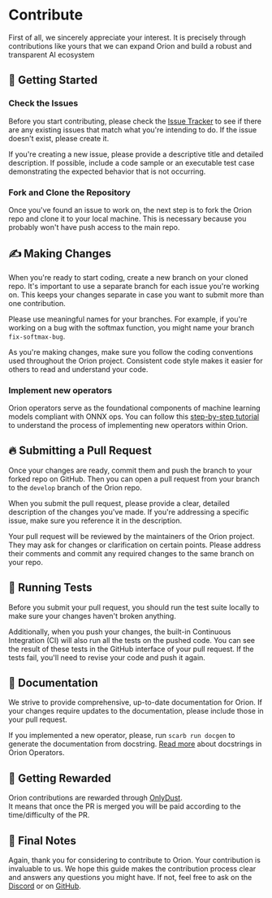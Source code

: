 # Contribute

First of all, we sincerely appreciate your interest. It is precisely through contributions like yours that we can expand Orion and build a robust and transparent AI ecosystem

## 🚀 Getting Started

### Check the Issues

Before you start contributing, please check the [Issue Tracker](https://github.com/gizatechxyz/orion/issues) to see if there are any existing issues that match what you're intending to do. If the issue doesn't exist, please create it.

If you're creating a new issue, please provide a descriptive title and detailed description. If possible, include a code sample or an executable test case demonstrating the expected behavior that is not occurring.

### Fork and Clone the Repository

Once you've found an issue to work on, the next step is to fork the Orion repo and clone it to your local machine. This is necessary because you probably won't have push access to the main repo.

## ✍️ Making Changes

When you're ready to start coding, create a new branch on your cloned repo. It's important to use a separate branch for each issue you're working on. This keeps your changes separate in case you want to submit more than one contribution.

Please use meaningful names for your branches. For example, if you're working on a bug with the softmax function, you might name your branch `fix-softmax-bug`.

As you're making changes, make sure you follow the coding conventions used throughout the Orion project. Consistent code style makes it easier for others to read and understand your code.

### Implement new operators

Orion operators serve as the foundational components of machine learning models compliant with ONNX ops. You can follow this [step-by-step tutorial](../academy/tutorials/implement-new-operators-in-orion.md) to understand the process of implementing new operators within Orion.

## 🔥 Submitting a Pull Request

Once your changes are ready, commit them and push the branch to your forked repo on GitHub. Then you can open a pull request from your branch to the `develop` branch of the Orion repo.

When you submit the pull request, please provide a clear, detailed description of the changes you've made. If you're addressing a specific issue, make sure you reference it in the description.

Your pull request will be reviewed by the maintainers of the Orion project. They may ask for changes or clarification on certain points. Please address their comments and commit any required changes to the same branch on your repo.

## 🐎 Running Tests

Before you submit your pull request, you should run the test suite locally to make sure your changes haven't broken anything.

Additionally, when you push your changes, the built-in Continuous Integration (CI) will also run all the tests on the pushed code. You can see the result of these tests in the GitHub interface of your pull request. If the tests fail, you'll need to revise your code and push it again.

## 📜 Documentation

We strive to provide comprehensive, up-to-date documentation for Orion. If your changes require updates to the documentation, please include those in your pull request.&#x20;

If you implemented a new operator, please, run `scarb run docgen` to generate the documentation from docstring. [Read more](../academy/tutorials/implement-new-operators-in-orion.md#step-4-write-the-docstring) about docstrings in Orion Operators.

## 🎁 Getting Rewarded

Orion contributions are rewarded through [OnlyDust](https://app.onlydust.xyz/projects/32e92e68-13a5-4859-a122-69c0e738a8d1).\
It means that once the PR is merged you will be paid according to the time/difficulty of the PR.

## 🫶 Final Notes

Again, thank you for considering to contribute to Orion. Your contribution is invaluable to us. We hope this guide makes the contribution process clear and answers any questions you might have. If not, feel free to ask on the [Discord](https://discord.gg/yqWB57XNYg) or on [GitHub](https://github.com/gizatechxyz/orion/issues).
